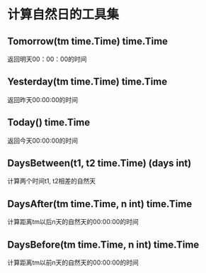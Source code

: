 # 计算自然日的工具集

## Tomorrow(tm time.Time) time.Time

返回明天00：00：00的时间

## Yesterday(tm time.Time) time.Time

返回昨天00:00:00的时间

## Today() time.Time

返回今天00:00:00的时间

## DaysBetween(t1, t2 time.Time) (days int)

计算两个时间t1, t2相差的自然天

## DaysAfter(tm time.Time, n int) time.Time

计算距离tm以后n天的自然天的00:00:00的时间

## DaysBefore(tm time.Time, n int) time.Time

计算距离tm以前n天的自然天的00:00:00的时间
